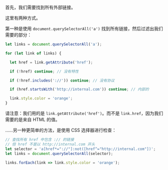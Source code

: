 
首先，我们需要找到所有外部链接。

这里有两种方式。

第一种是使用 `document.querySelectorAll('a')` 找到所有链接，然后过滤出我们需要的部分：

```js
let links = document.querySelectorAll('a');

for (let link of links) {

  let href = link.getAttribute('href');

  if (!href) continue; // 没有特性

  if (!href.includes('://')) continue; // 没有协议

  if (href.startsWith('http://internal.com')) continue; // 内部的

  link.style.color = 'orange';
}
```

请注意：我们用的是 `link.getAttribute('href')`。而不是 `link.href`，因为我们需要的是来自 HTML 的值。

……另一种更简单的方法，是使用 CSS 选择器进行检查：

```js
// 查找所有 href 中包含 :// 的链接
// 但 href 不是以 http://internal.com 开头
let selector = 'a[href*="://"]:not([href^="http://internal.com"])';
let links = document.querySelectorAll(selector);

links.forEach(link => link.style.color = 'orange');
```
